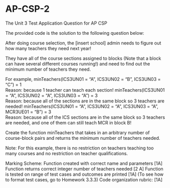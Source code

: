 # AP-CSP-2
The Unit 3 Test Application Question for AP CSP

The provided code is the solution to the following question below:

After doing course selection, the [insert school] admin needs to figure out how many teachers they need next year!

They have all of the course sections assigned to blocks (Note that a block can have several different courses running!) and need to find out the minimum number of teachers they need.

For example,
minTeachers(ICS3UN01 = “A”, ICS3UN02 = “B”, ICS3UN03 = “C”) = 1    
Reason: because 1 teacher can teach each section!
minTeachers(ICS3UN01 = “A”, ICS3UN02 = “A”, ICS3UN03 = “A”) = 3        
Reason: because all of the sections are in the same block so 3 teachers are needed!
minTeachers(ICS3UN01 = “A”, ICS3UN02 = “A”, ICS3UN03 = “A”, MCR3UE01 = “B”) = 3        
Reason: because all of the ICS sections are in the same block so 3 teachers are needed, and one of them can still teach MCR in block B!


Create the function minTeachers that takes in an arbitrary number of course-block pairs and returns the minimum number of teachers needed.

Note: For this example, there is no restriction on teachers teaching too many courses and no restriction on teacher qualifications.



Marking Scheme:
Function created with correct name and parameters [1A]
Function returns correct integer number of teachers needed [2 A]
Function is tested on range of test cases and outcomes are printed [1A]
(To see how to format test cases, go to Homework 3.3.3)
Code organization rubric: [1A]
